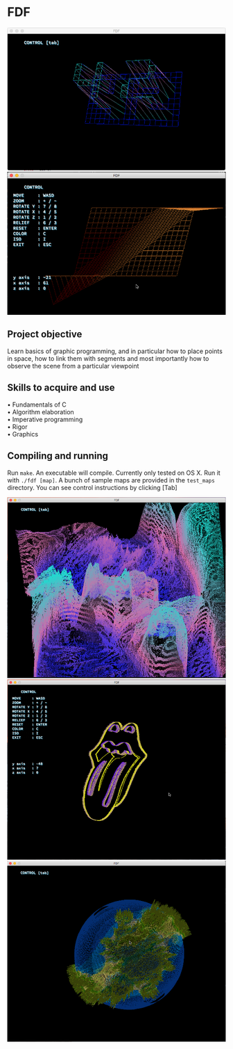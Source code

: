 # FDF

![screenshot](https://github.com/AlicePlis/fdf/blob/main/img/1.png)
![screenshot](https://github.com/AlicePlis/fdf/blob/main/img/4.png)

## Project objective
 Learn basics of graphic programming, and in particular how to place points in space, how to link them with segments and most importantly how to observe the scene from a particular viewpoint
## Skills to acquire and use
•	Fundamentals of C  
•	Algorithm elaboration   
•	Imperative programming   
•	Rigor   
•	Graphics 

## Compiling and running
Run `make`. An executable will compile. Currently only tested on OS X.
Run it with `./fdf [map]`. A bunch of sample maps are provided in the `test_maps` directory. 
You can see control instructions by clicking [Tab]

![screenshot](https://github.com/AlicePlis/fdf/blob/main/img/6.png)
![screenshot](https://github.com/AlicePlis/fdf/blob/main/img/5.png)
![screenshot](https://github.com/AlicePlis/fdf/blob/main/img/3.png)
